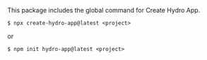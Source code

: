 This package includes the global command for Create Hydro App.<br>

```properties
$ npx create-hydro-app@latest <project>
```
or

```properties
$ npm init hydro-app@latest <project>
```
